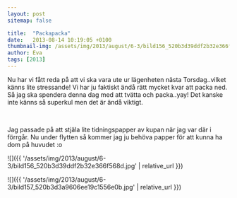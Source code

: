 ```yaml
---
layout: post
sitemap: false

title:  "Packapacka"
date:   2013-08-14 10:19:05 +0100
thumbnail-img: /assets/img/2013/august/6-3/bild156_520b3d39ddf2b32e366f568d.jpg
author: Eva
tags: [2013]
---
```


Nu har vi fått reda på att vi ska vara ute ur lägenheten nästa Torsdag..vilket känns lite stressande! Vi har ju faktiskt ändå rätt mycket kvar att packa ned. Så jag ska spendera denna dag med att tvätta och packa..yay! Det kanske inte känns så superkul men det är ändå viktigt. 




 




Jag passade på att stjäla lite tidningspapper av kupan när jag var där i förrgår. Nu under flytten så kommer jag ju behöva papper för att kunna ha dom på huvudet :o

![]({{ '/assets/img/2013/august/6-3/bild156_520b3d39ddf2b32e366f568d.jpg'  | relative_url }})

![]({{ '/assets/img/2013/august/6-3/bild157_520b3d3a9606ee19c1556e0b.jpg'  | relative_url }})

